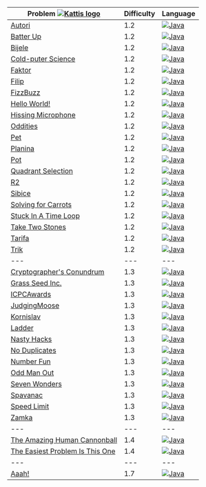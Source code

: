 | Problem [![Kattis logo](https://open.kattis.com/favicon)](https://open.kattis.com/problems)       | Difficulty | Language                                                                                                                                                                              |
| ---                                                                                               | ---        | ---                                                                                                                                                                                   |
| [Autori](https://open.kattis.com/problems/autori)                                                 | 1.2        | [![Java](https://www.google.com/s2/favicons?domain=java.com)](../master/1.2/Autori/Autori.java)                                                                                       |
| [Batter Up](https://open.kattis.com/problems/batterup)                                            | 1.2        | [![Java](https://www.google.com/s2/favicons?domain=java.com)](../master/1.2/BatterUp/BatterUp.java)                                                                                   |
| [Bijele](https://open.kattis.com/problems/bijele)                                                 | 1.2        | [![Java](https://www.google.com/s2/favicons?domain=java.com)](../master/1.2/Bijele/Bijele.java)                                                                                       |
| [Cold-puter Science](https://open.kattis.com/problems/cold)                                       | 1.2        | [![Java](https://www.google.com/s2/favicons?domain=java.com)](../master/1.2/ColdPuterScience/ColdPuterScience.java)                                                                   |
| [Faktor](https://open.kattis.com/problems/faktor)                                                 | 1.2        | [![Java](https://www.google.com/s2/favicons?domain=java.com)](../master/1.2/Faktor/Faktor.java)                                                                                       |
| [Filip](https://open.kattis.com/problems/filip)                                                   | 1.2        | [![Java](https://www.google.com/s2/favicons?domain=java.com)](../master/1.2/Filip/Filip.java)                                                                                         |
| [FizzBuzz](https://open.kattis.com/problems/trik)                                                 | 1.2        | [![Java](https://www.google.com/s2/favicons?domain=java.com)](../master/1.2/FizzBuzz/FizzBuzz.java)                                                                                   |
| [Hello World!](https://open.kattis.com/problems/hello)                                            | 1.2        | [![Java](https://www.google.com/s2/favicons?domain=java.com)](../master/1.2/HelloWorld/HelloWorld.java)                                                                               |
| [Hissing Microphone](https://open.kattis.com/problems/hissingmicrophone)                          | 1.2        | [![Java](https://www.google.com/s2/favicons?domain=java.com)](../master/1.2/HissingMicrophone/HissingMicrophone.java)                                                                 |
| [Oddities](https://open.kattis.com/problems/oddities)                                             | 1.2        | [![Java](https://www.google.com/s2/favicons?domain=java.com)](../master/1.2/Oddities/Oddities.java)                                                                                   |
| [Pet](https://open.kattis.com/problems/pet)                                                       | 1.2        | [![Java](https://www.google.com/s2/favicons?domain=java.com)](../master/1.2/Pet/Pet.java)                                                                                             |
| [Planina](https://open.kattis.com/problems/planina)                                               | 1.2        | [![Java](https://www.google.com/s2/favicons?domain=java.com)](../master/1.2/Planina/Planina.java)                                                                                     |
| [Pot](https://open.kattis.com/problems/pot)                                                       | 1.2        | [![Java](https://www.google.com/s2/favicons?domain=java.com)](../master/1.2/Pot/Pot.java)                                                                                             |
| [Quadrant Selection](https://open.kattis.com/problems/quadrant)                                   | 1.2        | [![Java](https://www.google.com/s2/favicons?domain=java.com)](../master/1.2/QuadrantSelection/QuadrantSelection.java)                                                                 |
| [R2](https://open.kattis.com/problems/r2)                                                         | 1.2        | [![Java](https://www.google.com/s2/favicons?domain=java.com)](../master/1.2/R2/R2.java)                                                                                               |
| [Sibice](https://open.kattis.com/problems/sibice)                                                 | 1.2        | [![Java](https://www.google.com/s2/favicons?domain=java.com)](../master/1.2/Sibice/Sibice.java)                                                                                       |
| [Solving for Carrots](https://open.kattis.com/problems/carrots)                                   | 1.2        | [![Java](https://www.google.com/s2/favicons?domain=java.com)](../master/1.2/SolvingForCarrots/SolvingForCarrots.java)                                                                 |
| [Stuck In A Time Loop](https://open.kattis.com/problems/timeloop)                                 | 1.2        | [![Java](https://www.google.com/s2/favicons?domain=java.com)](../master/1.2/StuckInATimeLoop/StuckInATimeLoop.java)                                                                   |
| [Take Two Stones](https://open.kattis.com/problems/twostones)                                     | 1.2        | [![Java](https://www.google.com/s2/favicons?domain=java.com)](../master/1.2/TakeTwoStones/TakeTwoStones.java)                                                                         |
| [Tarifa](https://open.kattis.com/problems/tarifa)                                                 | 1.2        | [![Java](https://www.google.com/s2/favicons?domain=java.com)](../master/1.2/Tarifa/Tarifa.java)                                                                                       |
| [Trik](https://open.kattis.com/problems/trik)                                                     | 1.2        | [![Java](https://www.google.com/s2/favicons?domain=java.com)](../master/1.2/Trik/Trik.java)                                                                                           |
| ---                                                                                               | ---        | ---                                                                                                                                                                                   |
| [Cryptographer's Conundrum](https://open.kattis.com/submissions/2971949)                          | 1.3        | [![Java](https://www.google.com/s2/favicons?domain=java.com)](../master/1.3/CryptographersConundrum/CryptographersConundrum.java)                                                     |
| [Grass Seed Inc.](https://open.kattis.com/problems/grassseed)                                     | 1.3        | [![Java](https://www.google.com/s2/favicons?domain=java.com)](../master/1.3/GrassSeedInc/GrassSeedInc.java)                                                                           |
| [ICPCAwards](https://open.kattis.com/problems/icpcawards)                                         | 1.3        | [![Java](https://www.google.com/s2/favicons?domain=java.com)](../master/1.3/ICPCAwards/ICPCAwards.java)                                                                               |
| [JudgingMoose](https://open.kattis.com/problems/judgingmoose)                                     | 1.3        | [![Java](https://www.google.com/s2/favicons?domain=java.com)](../master/1.3/JudgingMoose/JudgingMoose.java)                                                                           |
| [Kornislav](https://open.kattis.com/problems/kornislav)                                           | 1.3        | [![Java](https://www.google.com/s2/favicons?domain=java.com)](../master/1.3/Kornislav/Kornislav.java)                                                                                 |
| [Ladder](https://open.kattis.com/problems/ladder)                                                 | 1.3        | [![Java](https://www.google.com/s2/favicons?domain=java.com)](../master/1.3/Ladder/Ladder.java)                                                                                       |
| [Nasty Hacks](https://open.kattis.com/problems/nastyhacks)                                        | 1.3        | [![Java](https://www.google.com/s2/favicons?domain=java.com)](../master/1.3/NastyHacks/NastyHacks.java)                                                                               |
| [No Duplicates](https://open.kattis.com/problems/nodup)                                           | 1.3        | [![Java](https://www.google.com/s2/favicons?domain=java.com)](../master/1.3/NoDuplicates/NoDuplicates.java)                                                                           |
| [Number Fun](https://open.kattis.com/problems/numberfun)                                          | 1.3        | [![Java](https://www.google.com/s2/favicons?domain=java.com)](../master/1.3/NumberFun/NumberFun.java)                                                                                 |
| [Odd Man Out](https://open.kattis.com/problems/oddmanout)                                         | 1.3        | [![Java](https://www.google.com/s2/favicons?domain=java.com)](../master/1.3/OddManOut/OddManOut.java)                                                                                 |
| [Seven Wonders](https://open.kattis.com/problems/sevenwonders)                                    | 1.3        | [![Java](https://www.google.com/s2/favicons?domain=java.com)](../master/1.3/SevenWonders/SevenWonders.java)                                                                           |
| [Spavanac](https://open.kattis.com/problems/spavanac)                                             | 1.3        | [![Java](https://www.google.com/s2/favicons?domain=java.com)](../master/1.3/Spavanac/Spavanac.java)                                                                                   |
| [Speed Limit](https://open.kattis.com/problems/speedlimit)                                        | 1.3        | [![Java](https://www.google.com/s2/favicons?domain=java.com)](../master/1.3/SpeedLimit/SpeedLimit.java)                                                                               |
| [Zamka](https://open.kattis.com/problems/zamka)                                                   | 1.3        | [![Java](https://www.google.com/s2/favicons?domain=java.com)](../master/1.3/Zamka/Zamka.java)                                                                                         |
| ---                                                                                               | ---        | ---                                                                                                                                                                                   |
| [The Amazing Human Cannonball](https://open.kattis.com/problems/humancannonball2)                       | 1.4        | [![Java](https://www.google.com/s2/favicons?domain=java.com)](../master/1.4/TheAmazingHumanCannonball/TheAmazingHumanCannonball.java)                                               |
| [The Easiest Problem Is This One](https://open.kattis.com/problems/easiest)                       | 1.4        | [![Java](https://www.google.com/s2/favicons?domain=java.com)](../master/1.4/TheEasiestProblemIsThisOne/TheEasiestProblemIsThisOne.java)                                               |
| ---                                                                                               | ---        | ---                                                                                                                                                                                   |
| [Aaah!](https://open.kattis.com/problems/aaah)                                                    | 1.7        | [![Java](https://www.google.com/s2/favicons?domain=java.com)](../master/1.7/Aaah/Aaah.java)                                                                                           |